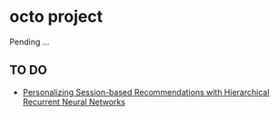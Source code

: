 # octo project

Pending ...




## TO DO

- [Personalizing Session-based Recommendations with
Hierarchical Recurrent Neural Networks](https://arxiv.org/pdf/1706.04148.pdf)
